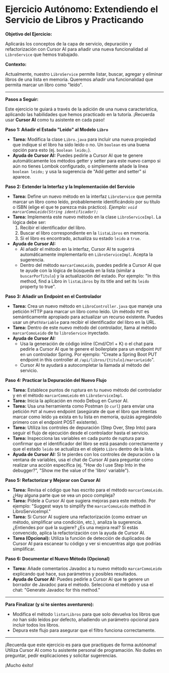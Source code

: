# Ejercicio Autónomo: Extendiendo el Servicio de Libros y Practicando

**Objetivo del Ejercicio:**

Aplicarás los conceptos de la capa de servicio, depuración y refactorización con Cursor AI para añadir una nueva funcionalidad al `LibroService` que hemos trabajado.

**Contexto:**

Actualmente, nuestro `LibroService` permite listar, buscar, agregar y eliminar libros de una lista en memoria. Queremos añadir una funcionalidad que permita marcar un libro como "leído".

---

**Pasos a Seguir:**

Este ejercicio te guiará a través de la adición de una nueva característica, aplicando las habilidades que hemos practicado en la tutoría. ¡Recuerda usar **Cursor AI** como tu asistente en cada paso!

**Paso 1: Añadir el Estado "Leído" al Modelo `Libro`**

* **Tarea:** Modifica la clase `Libro.java` para incluir una nueva propiedad que indique si el libro ha sido leído o no. Un `boolean` es una buena opción para esto (ej. `boolean leido;`).
* **Ayuda de Cursor AI:** Puedes pedirle a Cursor AI que te genere automáticamente los métodos getter y setter para este nuevo campo si aún no tienes Lombok configurado, o simplemente añade la línea `boolean leido;` y usa la sugerencia de "Add getter and setter" si aparece.

**Paso 2: Extender la Interfaz y la Implementación del Servicio**

* **Tarea:** Define un nuevo método en la interfaz `LibroService` que permita marcar un libro como leído, probablemente identificándolo por su título o ISBN (elige el que te parezca más práctico).  *Ejemplo: `void marcarComoLeido(String identificador);`*
* **Tarea:** Implementa este nuevo método en la clase `LibroServiceImpl`. La lógica debe ser:
    1.  Recibir el identificador del libro.
    2.  Buscar el libro correspondiente en la `listaLibros` en memoria.
    3.  Si el libro es encontrado, actualiza su estado `leido` a `true`.
* **Ayuda de Cursor AI:**
    * Al añadir el método en la interfaz, Cursor AI te sugerirá automáticamente implementarlo en `LibroServiceImpl`. Acepta la sugerencia.
    * Dentro del método `marcarComoLeido`, puedes pedirle a Cursor AI que te ayude con la lógica de búsqueda en la lista (similar a `buscarPorTitulo`) y la actualización del estado. Por ejemplo: "In this method, find a Libro in `listaLibros` by its title and set its `leido` property to true".

**Paso 3: Añadir un Endpoint en el Controlador**

* **Tarea:** Crea un nuevo método en `LibroController.java` que maneje una petición HTTP para marcar un libro como leído. Un método `PUT` es semánticamente apropiado para actualizar un recurso existente. Puedes usar un `@PathVariable` para recibir el identificador del libro en la URL.
* **Tarea:** Dentro de este nuevo método del controlador, llama al método `marcarComoLeido` de tu `libroService` inyectado.
* **Ayuda de Cursor AI:**
    * Usa la generación de código inline (Cmd/Ctrl + K) o el chat para pedirle a Cursor AI que te genere el boilerplate para un endpoint `PUT` en un controlador Spring. Por ejemplo: "Create a Spring Boot PUT endpoint in this controller at `/api/libros/{titulo}/marcarLeido`".
    * Cursor AI te ayudará a autocompletar la llamada al método del servicio.

**Paso 4: Practicar la Depuración del Nuevo Flujo**

* **Tarea:** Establece puntos de ruptura en tu nuevo método del controlador y en el método `marcarComoLeido` en `LibroServiceImpl`.
* **Tarea:** Inicia la aplicación en modo Debug en Cursor AI.
* **Tarea:** Usa una herramienta como Postman (o `curl`) para enviar una petición `PUT` al nuevo endpoint (asegúrate de que el libro que intentas marcar como leído ya exista en tu lista en memoria, quizás agregándolo primero con el endpoint POST existente).
* **Tarea:** Utiliza los controles de depuración (Step Over, Step Into) para seguir el flujo de ejecución desde el controlador hasta el servicio.
* **Tarea:** Inspecciona las variables en cada punto de ruptura para confirmar que el identificador del libro se está pasando correctamente y que el estado `leido` se actualiza en el objeto `Libro` dentro de la lista.
* **Ayuda de Cursor AI:** Si te pierdes con los controles de depuración o la ventana de variables, usa el chat de Cursor AI para preguntar cómo realizar una acción específica (ej. "How do I use Step Into in the debugger?", "Show me the value of the 'libro' variable").

**Paso 5: Refactorizar y Mejorar con Cursor AI**

* **Tarea:** Revisa el código que has escrito para el método `marcarComoLeido`. ¿Hay alguna parte que se vea un poco compleja?
* **Tarea:** Pídele a Cursor AI que sugiera mejoras para este método. Por ejemplo: "Suggest ways to simplify the `marcarComoLeido` method in LibroServiceImpl."
* **Tarea:** Si Cursor AI sugiere una refactorización (como extraer un método, simplificar una condición, etc.), analiza la sugerencia. ¿Entiendes por qué la sugiere? ¿Es una mejora real? Si estás convencido, aplica la refactorización con la ayuda de Cursor AI.
* **Tarea (Opcional):** Utiliza la función de detección de duplicados de Cursor AI para escanear tu código y ver si encuentras algo que podrías simplificar.

**Paso 6: Documentar el Nuevo Método (Opcional)**

* **Tarea:** Añade comentarios Javadoc a tu nuevo método `marcarComoLeido` explicando qué hace, sus parámetros y posibles resultados.
* **Ayuda de Cursor AI:** Puedes pedirle a Cursor AI que te genere un borrador de Javadoc para el método. Selecciona el método y usa el chat: "Generate Javadoc for this method."

---

**Para Finalizar (y si te sientes aventurero):**

* Modifica el método `listarLibros` para que solo devuelva los libros que *no* han sido leídos por defecto, añadiendo un parámetro opcional para incluir todos los libros.
* Depura este flujo para asegurar que el filtro funciona correctamente.

---

¡Recuerda que este ejercicio es para que practiques de forma autónoma! Utiliza Cursor AI como tu asistente personal de programación. No dudes en preguntar, pedir explicaciones y solicitar sugerencias.

¡Mucho éxito!